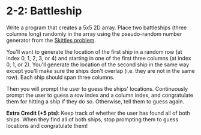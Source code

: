 # 2-2: Battleship

Write a program that creates a 5x5 2D array. Place two battleships (three columns long) randomly in the array using the pseudo-random number generator from the [Skittles problem](https://docs.cs50.net/2016/ap/problems/skittles/skittles.html).

You'll want to generate the location of the first ship in a random row (at index 0, 1, 2, 3, or 4) and starting in one of the first three columns (at index 0, 1, or 2). You'll generate the location of the second ship in the same way except you'll make sure the ships don't overlap (i.e. they are not in the same row). Each ship should span three columns.

Then you will prompt the user to guess the ships' locations. Continuously prompt the user to guess a row index and a column index, and congratulate them for hitting a ship if they do so. Otherwise, tell them to guess again.

**Extra Credit (+5 pts)**: Keep track of whether the user has found all of both ships. When they find all of both ships, stop prompting them to guess locations and congratulate them!
